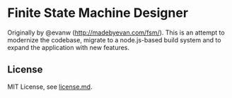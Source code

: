 # Finite State Machine Designer

Originally by @evanw (http://madebyevan.com/fsm/). This is an attempt to modernize the codebase, migrate to a node.js-based build system and to expand the application with new features.

## License

MIT License, see [license.md](/license.md).